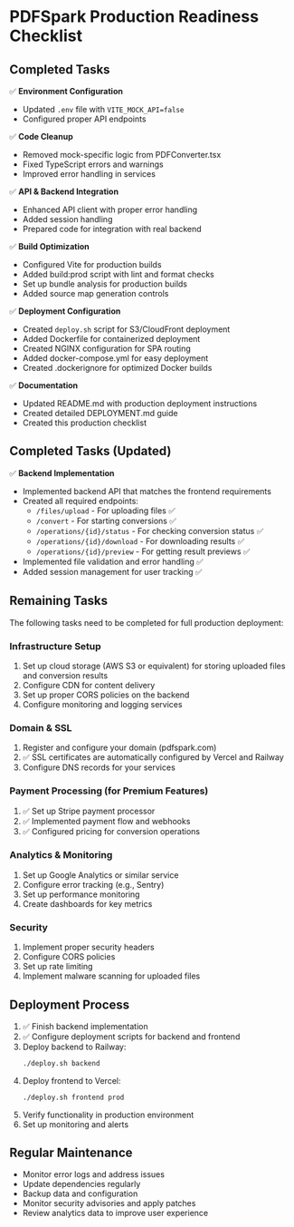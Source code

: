 # PDFSpark Production Readiness Checklist

## Completed Tasks

✅ **Environment Configuration**
- Updated `.env` file with `VITE_MOCK_API=false`
- Configured proper API endpoints

✅ **Code Cleanup**
- Removed mock-specific logic from PDFConverter.tsx
- Fixed TypeScript errors and warnings
- Improved error handling in services

✅ **API & Backend Integration**
- Enhanced API client with proper error handling
- Added session handling
- Prepared code for integration with real backend

✅ **Build Optimization**
- Configured Vite for production builds
- Added build:prod script with lint and format checks
- Set up bundle analysis for production builds
- Added source map generation controls

✅ **Deployment Configuration**
- Created `deploy.sh` script for S3/CloudFront deployment
- Added Dockerfile for containerized deployment
- Created NGINX configuration for SPA routing
- Added docker-compose.yml for easy deployment
- Created .dockerignore for optimized Docker builds

✅ **Documentation**
- Updated README.md with production deployment instructions
- Created detailed DEPLOYMENT.md guide
- Created this production checklist

## Completed Tasks (Updated)

✅ **Backend Implementation**
- Implemented backend API that matches the frontend requirements
- Created all required endpoints:
   - `/files/upload` - For uploading files ✅
   - `/convert` - For starting conversions ✅
   - `/operations/{id}/status` - For checking conversion status ✅
   - `/operations/{id}/download` - For downloading results ✅
   - `/operations/{id}/preview` - For getting result previews ✅
- Implemented file validation and error handling ✅
- Added session management for user tracking ✅

## Remaining Tasks

The following tasks need to be completed for full production deployment:

### Infrastructure Setup
1. Set up cloud storage (AWS S3 or equivalent) for storing uploaded files and conversion results
2. Configure CDN for content delivery
3. Set up proper CORS policies on the backend
4. Configure monitoring and logging services

### Domain & SSL
1. Register and configure your domain (pdfspark.com)
2. ✅ SSL certificates are automatically configured by Vercel and Railway
3. Configure DNS records for your services

### Payment Processing (for Premium Features)
1. ✅ Set up Stripe payment processor
2. ✅ Implemented payment flow and webhooks
3. ✅ Configured pricing for conversion operations

### Analytics & Monitoring
1. Set up Google Analytics or similar service
2. Configure error tracking (e.g., Sentry)
3. Set up performance monitoring
4. Create dashboards for key metrics

### Security
1. Implement proper security headers
2. Configure CORS policies
3. Set up rate limiting
4. Implement malware scanning for uploaded files

## Deployment Process

1. ✅ Finish backend implementation
2. ✅ Configure deployment scripts for backend and frontend
3. Deploy backend to Railway:
   ```bash
   ./deploy.sh backend
   ```
4. Deploy frontend to Vercel:
   ```bash
   ./deploy.sh frontend prod
   ```
5. Verify functionality in production environment
6. Set up monitoring and alerts

## Regular Maintenance

- Monitor error logs and address issues
- Update dependencies regularly
- Backup data and configuration
- Monitor security advisories and apply patches
- Review analytics data to improve user experience